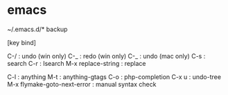 emacs
=====

~/.emacs.d/* backup

[key bind]

C-/ : undo (win only)
C-_ : redo (win only)
C-_ : undo (mac only)
C-s : search
C-r : Isearch
M-x replace-string : replace

C-l : anything
M-t : anything-gtags
C-o : php-completion
C-x u : undo-tree
M-x flymake-goto-next-error : manual syntax check




